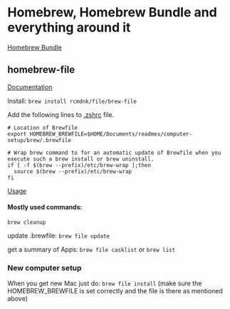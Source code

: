 # Homebrew,  Homebrew Bundle and everything around it

[Homebrew Bundle](https://github.com/Homebrew/homebrew-bundle)

## homebrew-file

[Documentation](https://homebrew-file.readthedocs.io/en/latest/index.html)

Install: `brew install rcmdnk/file/brew-file`

Add the following lines to [.zshrc](/computer-setup/zshrc/.zshrc) file.

```
# Location of Brewfile
export HOMEBREW_BREWFILE=$HOME/Documents/readmes/computer-setup/brew/.brewfile

# Wrap brew command to for an automatic update of Brewfile when you execute such a brew install or brew uninstall.
if [ -f $(brew --prefix)/etc/brew-wrap ];then
  source $(brew --prefix)/etc/brew-wrap
fi
```

[Usage](https://homebrew-file.readthedocs.io/en/latest/getting_started.html#use-local-brewfile)

#### Mostly used commands:

`brew cleanup`

update .brewfile: `brew file update`

get a summary of Apps: `brew file casklist` or `brew list`


### New computer setup
When you get new Mac just do:
`brew file install`
(make sure the HOMEBREW_BREWFILE is set correctly and the file is there as mentioned above)
